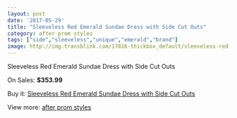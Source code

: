 ```yaml
---
layout: post
date: '2017-05-29'
title: "Sleeveless Red Emerald Sundae Dress with Side Cut Outs"
category: after prom styles
tags: ["side","sleeveless","unique","emerald","brand"]
image: http://img.transblink.com/17816-thickbox_default/sleeveless-red-emerald-sundae-dress-with-side-cut-outs.jpg
---
```

Sleeveless Red Emerald Sundae Dress with Side Cut Outs

On Sales: **$353.99**
<a href="https://www.transblink.com/en/after-prom-styles/5593-sleeveless-red-emerald-sundae-dress-with-side-cut-outs.html"><amp-img layout="responsive" width="600" height="600" src="//img.transblink.com/17816-thickbox_default/sleeveless-red-emerald-sundae-dress-with-side-cut-outs.jpg" alt="Sleeveless Red Emerald Sundae Dress with Side Cut Outs 0" /></a>
<a href="https://www.transblink.com/en/after-prom-styles/5593-sleeveless-red-emerald-sundae-dress-with-side-cut-outs.html"><amp-img layout="responsive" width="600" height="600" src="//img.transblink.com/17818-thickbox_default/sleeveless-red-emerald-sundae-dress-with-side-cut-outs.jpg" alt="Sleeveless Red Emerald Sundae Dress with Side Cut Outs 1" /></a>
<a href="https://www.transblink.com/en/after-prom-styles/5593-sleeveless-red-emerald-sundae-dress-with-side-cut-outs.html"><amp-img layout="responsive" width="600" height="600" src="//img.transblink.com/17817-thickbox_default/sleeveless-red-emerald-sundae-dress-with-side-cut-outs.jpg" alt="Sleeveless Red Emerald Sundae Dress with Side Cut Outs 2" /></a>

Buy it: [Sleeveless Red Emerald Sundae Dress with Side Cut Outs](https://www.transblink.com/en/after-prom-styles/5593-sleeveless-red-emerald-sundae-dress-with-side-cut-outs.html "Sleeveless Red Emerald Sundae Dress with Side Cut Outs")

View more: [after prom styles](https://www.transblink.com/en/55-after-prom-styles "after prom styles")